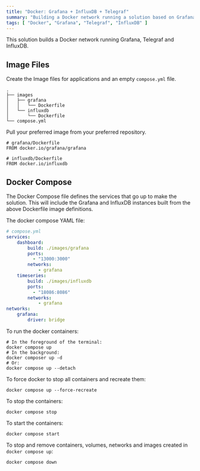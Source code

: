 ```yaml
---
title: "Docker: Grafana + InfluxDB + Telegraf"
summary: "Building a Docker network running a solution based on Grafana, Telegraf and InfluxDB"
tags: [ "Docker", "Grafana", "Telegraf", "InfluxDB" ]
---
```


This solution builds a Docker network running Grafana, Telegraf and InfluxDB.

## Image Files

Create the Image files for applications and an empty `compose.yml` file.

```
.
├── images
│   ├── grafana
│   │   └── Dockerfile
│   └── influxdb
│       └── Dockerfile
└── compose.yml
```

Pull your preferred image from your preferred repository.

```
# grafana/Dockerfile
FROM docker.io/grafana/grafana
```

```
# influxdb/Dockerfile
FROM docker.io/influxdb
```

## Docker Compose

The Docker Compose file defines the services that go up to make the solution. This will include the Grafana and InfluxDB instances built from the above Dockerfile image definitions.

The docker compose YAML file:

```yaml
# compose.yml
services:
    dashboard:
        build: ./images/grafana
        ports: 
          - "13000:3000"
        networks:
            - grafana
    timeseries:
        build: ./images/influxdb
        ports:
          - "18086:8086"
        networks:
            - grafana
networks:
    grafana:
        driver: bridge
```


To run the docker containers:

```
# In the foreground of the terminal:
docker compose up
# In the background:
docker composer up -d
# Or:
docker compose up --detach
```

To force docker to stop all containers and recreate them:

```
docker compose up --force-recreate
```

To stop the containers:

```
docker compose stop
```

To start the containers:

```
docker compose start
```

To stop and remove containers, volumes, networks and images created in `docker compose up`:

```
docker compose down
```